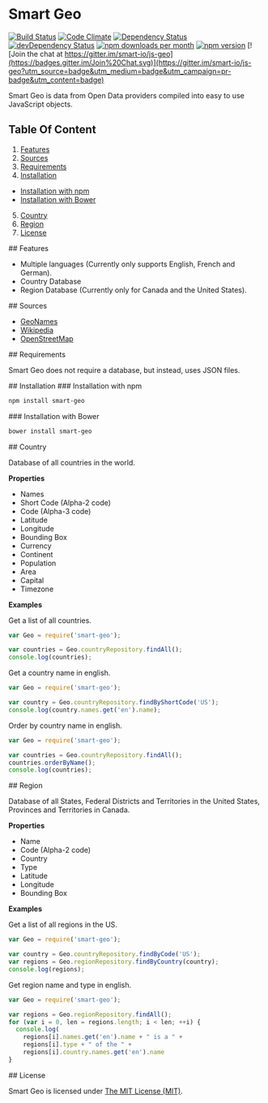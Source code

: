# Smart Geo

[![Build Status](https://travis-ci.org/smart-io/js-geo.svg)](https://travis-ci.org/smart-io/js-geo)
[![Code Climate](https://codeclimate.com/github/smart-io/js-geo.svg)](https://codeclimate.com/github/smart-io/js-geo)
[![Dependency Status](https://david-dm.org/smart-io/js-geo.svg)](https://david-dm.org/smart-io/js-geo)
[![devDependency Status](https://david-dm.org/smart-io/js-geo/dev-status.svg)](https://david-dm.org/smart-io/js-geo#info=devDependencies)
[![npm downloads per month](http://img.shields.io/npm/dm/smart-geo.svg)](https://www.npmjs.org/package/smart-geo)
[![npm version](https://img.shields.io/npm/v/smart-geo.svg)](https://www.npmjs.org/package/smart-geo)
[![Join the chat at https://gitter.im/smart-io/js-geo](https://badges.gitter.im/Join%20Chat.svg)](https://gitter.im/smart-io/js-geo?utm_source=badge&utm_medium=badge&utm_campaign=pr-badge&utm_content=badge)

Smart Geo is data from Open Data providers compiled into easy to use JavaScript objects.

## Table Of Content

1. [Features](#features-section)
2. [Sources](#sources-section)
3. [Requirements](#requirements-section)
4. [Installation](#installation-section)
  - [Installation with npm](#installation-with-npm-section)
  - [Installation with Bower](#installation-with-bower-section)
5. [Country](#country-section)
6. [Region](#region-section)
7. [License](#license-section)

<a name="features-section"/>
## Features

 * Multiple languages (Currently only supports English, French and German).
 * Country Database
 * Region Database (Currently only for Canada and the United States). 

<a name="sources-section"/>
## Sources

 * [GeoNames](http://www.geonames.org/)
 * [Wikipedia](http://en.wikipedia.org/)
 * [OpenStreetMap](http://www.openstreetmap.org/)

<a name="requirements-section"/>
## Requirements

Smart Geo does not require a database, but instead, uses JSON files.

<a name="installation-section"/>
## Installation

<a name="installation-with-npm-section"/>
### Installation with npm

```bash
npm install smart-geo
```

<a name="installation-with-bower-section"/>
### Installation with Bower

```bash
bower install smart-geo
```

<a name="country-section"/>
## Country

Database of all countries in the world.

__Properties__

 * Names
 * Short Code (Alpha-2 code)
 * Code (Alpha-3 code)
 * Latitude
 * Longitude
 * Bounding Box
 * Currency
 * Continent
 * Population
 * Area
 * Capital
 * Timezone

__Examples__

Get a list of all countries.

```javascript
var Geo = require('smart-geo');

var countries = Geo.countryRepository.findAll();
console.log(countries);
```

Get a country name in english.

```javascript
var Geo = require('smart-geo');

var country = Geo.countryRepository.findByShortCode('US');
console.log(country.names.get('en').name);
```

Order by country name in english.

```javascript
var Geo = require('smart-geo');

var countries = Geo.countryRepository.findAll();
countries.orderByName();
console.log(countries);
```

<a name="region-section"/>
## Region

Database of all States, Federal Districts and Territories in the United States, 
Provinces and Territories in Canada.

__Properties__

 * Name
 * Code (Alpha-2 code)
 * Country
 * Type
 * Latitude
 * Longitude
 * Bounding Box

__Examples__

Get a list of all regions in the US.

```javascript
var Geo = require('smart-geo');

var country = Geo.countryRepository.findByCode('US');
var regions = Geo.regionRepository.findByCountry(country);
console.log(regions);
```

Get region name and type in english.

```javascript
var Geo = require('smart-geo');

var regions = Geo.regionRepository.findAll();
for (var i = 0, len = regions.length; i < len; ++i) {
  console.log(
    regions[i].names.get('en').name + " is a " + 
    regions[i].type + " of the " +
    regions[i].country.names.get('en').name
}
```
 
<a name="license-section"/>
## License

Smart Geo is licensed under [The MIT License (MIT)](LICENSE).

